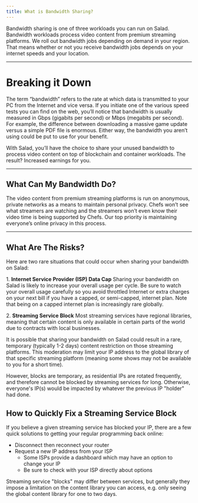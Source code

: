 ```yaml
---
title: What is Bandwidth Sharing?
---
```


Bandwidth sharing is one of three workloads you can run on Salad. Bandwidth workloads process video content from premium
streaming platforms. We roll out bandwidth jobs depending on demand in your region. That means whether or not you
receive bandwidth jobs depends on your internet speeds and your location.

---

# Breaking it Down

The term “bandwidth” refers to the rate at which data is transmitted to your PC from the Internet and vice versa. If you
initiate one of the various speed tests you can find on the web, you’ll notice that bandwidth is usually measured in
Gbps (gigabits per second) or Mbps (megabits per second). For example, the difference between downloading a massive game
update versus a simple PDF file is enormous. Either way, the bandwidth you aren’t using could be put to use for your
benefit.

With Salad, you’ll have the choice to share your unused bandwidth to process video content on top of blockchain and
container workloads. The result? Increased earnings for you.

---

## **What Can My Bandwidth Do?**

The video content from premium streaming platforms is run on anonymous, private networks as a means to maintain personal
privacy. Chefs won’t see what streamers are watching and the streamers won’t even know their video time is being
supported by Chefs. Our top priority is maintaining everyone’s online privacy in this process.

---

## **What Are The Risks?**

Here are two rare situations that could occur when sharing your bandwidth on Salad: 

1\. **Internet Service Provider (ISP) Data Cap** Sharing your bandwidth on Salad is likely to increase your overall
usage per cycle. Be sure to watch your overall usage carefully so you avoid throttled Internet or extra charges on your
next bill if you have a capped, or semi-capped, internet plan. Note that being on a capped internet plan is increasingly
rare globally. 

2\. **Streaming Service Block** Most streaming services have regional libraries, meaning that certain content is only
available in certain parts of the world due to contracts with local businesses.

It is possible that sharing your bandwidth on Salad could result in a rare, temporary (typically 1-2 days) content
restriction on those streaming platforms. This moderation may limit your IP address to the global library of that
specific streaming platform (meaning some shows may not be available to you for a short time).

However, blocks are temporary, as residential IPs are rotated frequently, and therefore cannot be blocked by streaming
services for long. Otherwise, everyone's IP(s) would be impacted by whatever the previous IP "holder" had done.

## **How to Quickly Fix a Streaming Service Block**

If you believe a given streaming service has blocked your IP, there are a few quick solutions to getting your regular
programming back online:

- Disconnect then reconnect your router
- Request a new IP address from your ISP
  - Some ISPs provide a dashboard which may have an option to change your IP
  - Be sure to check with your ISP directly about options

Streaming service "blocks" may differ between services, but generally they impose a limitation on the content library
you can access, e.g. only seeing the global content library for one to two days.
